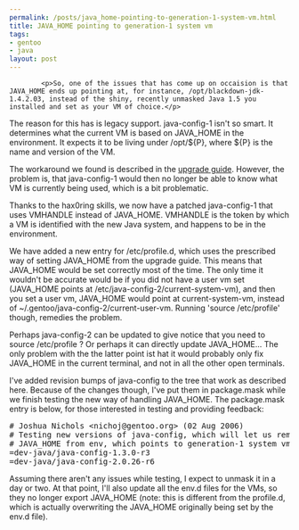```yaml
--- 
permalink: /posts/java_home-pointing-to-generation-1-system-vm.html
title: JAVA_HOME pointing to generation-1 system vm
tags: 
- gentoo
- java
layout: post
---
```


			<p>So, one of the issues that has come up on occaision is that JAVA_HOME ends up pointing at, for instance, /opt/blackdown-jdk-1.4.2.03, instead of the shiny, recently unmasked Java 1.5 you installed and set as your VM of choice.</p>

<p>The reason for this has is legacy support. java-config-1 isn't so smart. It determines what the current VM is based on JAVA_HOME in the environment. It expects it to be living under /opt/${P}, where ${P} is the name and version of the VM.</p>

<p>The workaround we found is described in the <a href="http://www.gentoo.org/proj/en/java/java-upgrade.xml#doc_chap6">upgrade guide</a>. However, the problem is, that java-config-1 would then no longer be able to know what VM is currently being used, which is a bit problematic.</p>

<p>Thanks to the hax0ring skills, we now have a patched java-config-1 that uses VMHANDLE instead of JAVA_HOME. VMHANDLE is the token by which a VM is identified with the new Java system, and happens to be in the environment.</p>

<p>We have added a new entry for /etc/profile.d, which uses the prescribed way of setting JAVA_HOME from the upgrade guide. This means that JAVA_HOME would be set correctly most of the time. The only time it wouldn't be accurate would be if you did not have a user vm set (JAVA_HOME points at /etc/java-config-2/current-system-vm), and then you set a user vm, JAVA_HOME would point at current-system-vm, instead of ~/.gentoo/java-config-2/current-user-vm. Running 'source /etc/profile' though, remedies the problem.</p>

<p>Perhaps java-config-2 can be updated to give notice that you need to source /etc/profile ? Or perhaps it can directly update JAVA_HOME... The only problem with the the latter point ist hat it would probably only fix JAVA_HOME in the current terminal, and not in all the other open terminals.</p>

<p>I've added revision bumps of java-config to the tree that work as described here. Because of the changes though, I've put them in package.mask while we finish testing the new way of handling JAVA_HOME. The package.mask entry is below, for those interested in testing and providing feedback:</p>

<pre># Joshua Nichols &lt;nichoj@gentoo.org&gt; (02 Aug 2006)
# Testing new versions of java-config, which will let us remove
# JAVA_HOME from env, which points to generation-1 system vm
=dev-java/java-config-1.3.0-r3
=dev-java/java-config-2.0.26-r6
</pre>

<p>Assuming there aren't any issues while testing, I expect to unmask it in a day or two. At that point, I'll also update all the env.d files for the VMs, so they no longer export JAVA_HOME (note: this is different from the profile.d, which is actually overwriting the JAVA_HOME originally being set by the env.d file).</p>					